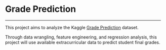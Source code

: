# Grade Prediction

****

This project aims to analyze the Kaggle [Grade Prediction](https://www.kaggle.com/dipam7/student-grade-prediction) dataset.

Through data wrangling, feature engineering, and regression analysis, this project will use available extracurricular data to predict student final grades.

